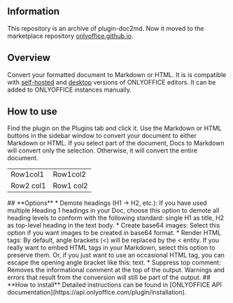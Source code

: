 ## **Information**
This repository is an archive of plugin-doc2md. Now it moved to the marketplace repository [onlyoffice.github.io](https://github.com/ONLYOFFICE/onlyoffice.github.io/tree/master/sdkjs-plugins/content).
## **Overview**
Convert your formatted document to Markdown or HTML.
It is is compatible with [self-hosted](https://github.com/ONLYOFFICE/DocumentServer) and [desktop](https://github.com/ONLYOFFICE/DesktopEditors) versions of ONLYOFFICE editors. It can be added to ONLYOFFICE instances manually.
## **How to use**
Find the plugin on the Plugins tab and click it.
Use the Markdown or HTML buttons in the sidebar window to convert your document to either Markdown or HTML.
If you select part of the document, Docs to Markdown will convert only the selection. Otherwise, it will convert the entire document.
<table>
  <tr>
   <td>
Row1col1
</td>
   <td>
Row1col2
</td>
  </tr>
  <tr>
   <td>
Row2
col1
</td>
   <td>
Row1
col2
</td>
  </tr>
</table>
## **Options**
* Demote headings (H1 → H2, etc.): If you have used multiple Heading 1 headings in your Doc, choose this option to demote all heading levels to conform with the following standard: single H1 as title, H2 as top-level heading in the text body.
* Create base64 images: Select this option if you want images to be created in base64 format.
* Render HTML tags: By default, angle brackets (<) will be replaced by the < entity. If you really want to embed HTML tags in your Markdown, select this option to preserve them. Or, if you just want to use an occasional HTML tag, you can escape the opening angle bracket like this: <tag>text</tag>.
* Suppress top comment: Removes the informational comment at the top of the output. Warnings and errors that result from the conversion will still be part of the output.
## **How to install**
Detailed instructions can be found in [ONLYOFFICE API documentation](https://api.onlyoffice.com/plugin/installation).
